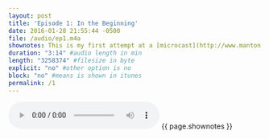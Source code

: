 ```yaml
---
layout: post
title: 'Episode 1: In the Beginning'
date: 2016-01-28 21:55:44 -0500
file: /audio/ep1.m4a
shownotes: This is my first attempt at a [microcast](http://www.manton.org/2016/01/new-podcast-timetable.html)--a mini podcast--hosted completely on Github using a Jekyll generated static blog. [Contact me](https://twitter.com/LK64076007A) on Twitter.
duration: "3:14" #audio length in min
length: "3258374" #filesize in byte
explicit: "no" #other option is no
block: "no" #means is shown in itunes
permalink: /1
---
```


<audio controls>
<source src="{{site.url}}{{site.baseurl}}{{ page.file }}" type="audio/x-m4a">
Your browser does not support the audio element.
</audio>
{{ page.shownotes }}